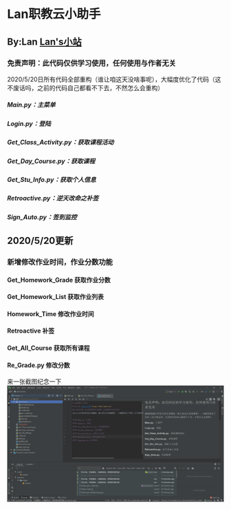 # Lan职教云小助手
## By:Lan [Lan's小站](https://www.lanol.cn/)
### 免责声明：此代码仅供学习使用，任何使用与作者无关
2020/5/20日所有代码全部重构（谁让咱这天没啥事呢），大幅度优化了代码（这不废话吗，之前的代码自己都看不下去，不然怎么会重构）

##### Main.py：主菜单
##### Login.py：登陆
##### Get_Class_Activity.py：获取课程活动
##### Get_Day_Course.py：获取课程
##### Get_Stu_Info.py：获取个人信息
##### Retroactive.py：逆天改命之补签
##### Sign_Auto.py：签到监控
## 2020/5/20更新

### 新增修改作业时间，作业分数功能
#### Get_Homework_Grade 获取作业分数
#### Get_Homework_List 获取作业列表
#### Homework_Time 修改作业时间
#### Retroactive 补签
#### Get_All_Course 获取所有课程
#### Re_Grade.py 修改分数
来一张截图纪念一下
![pycharm](pic/hh.png)